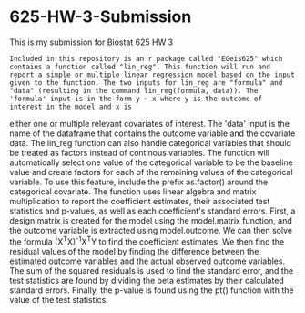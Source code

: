 # 625-HW-3-Submission
This is my submission for Biostat 625 HW 3

    Included in this repository is an r package called "EGeis625" which contains a function called "lin_reg". This function will run and report a simple or multiple linear regression model based on the input given to the function. The two inputs for lin_reg are "formula" and "data" (resulting in the command lin_reg(formula, data)). The 'formula' input is in the form y ~ x where y is the outcome of interest in the model and x is
either one or multiple relevant covariates of interest. The 'data' input is the name of the dataframe that contains the outcome variable and the covariate data. 
    The lin_reg function can also handle categorical variables that should be treated as factors instead of continous variables. The function will automatically select one value of the categorical variable to be the 
baseline value and create factors for each of the remaining values of the categorical variable. To use this feature, include the prefix as.factor() around the categorical covariate. 
    The function uses linear algebra and matrix multiplication to report the coefficient estimates, their associated test statistics and p-values, as well as each coefficient's standard errors. First, a design matrix is created for the model using the model.matrix function, and the outcome variable is extracted using model.outcome. We can then solve the formula (X<sup>T</sup>X)<sup>-1</sup>X<sup>T</sup>Y to find the coefficient estimates. We then find the residual values of the model by finding the difference between the estimated outcome variables and the actual observed outcome variables. The sum of the squared residuals is used to find 
the standard error, and the test statistics are found by dividing the beta estimates by their calculated standard errors. Finally, the p-value is found using the pt() function with the value of the test statistics. 
